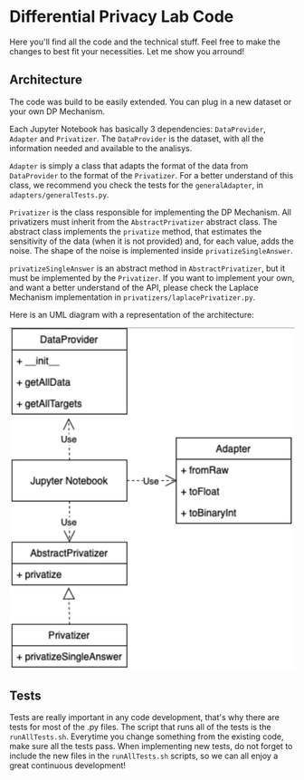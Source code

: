 # Differential Privacy Lab Code

Here you'll find all the code and the technical stuff. Feel free to make the changes to best fit your necessities. Let me show you arround!

## Architecture

The code was build to be easily extended. You can plug in a new dataset or your own DP Mechanism.

Each Jupyter Notebook has basically 3 dependencies: `DataProvider`, `Adapter` and `Privatizer`. The `DataProvider` is the dataset, with all the information needed and available to the analisys.

`Adapter` is simply  a class that adapts the format of the data from `DataProvider` to the format of the `Privatizer`. For a better understand of this class, we recommend you check the tests for the `generalAdapter`, in `adapters/generalTests.py`.

`Privatizer` is the class responsible for implementing the DP Mechanism. All privatizers must inherit from the `AbstractPrivatizer` abstract class. The abstract class implements the `privatize` method, that estimates the sensitivity of the data (when it is not provided) and, for each value, adds the noise. The shape of the noise is implemented inside `privatizeSingleAnswer`.

`privatizeSingleAnswer` is an abstract method in `AbstractPrivatizer`, but it must be implemented by the `Privatizer`. If you want to implement your own, and want a better understand of the API, please check the Laplace Mechanism implementation in `privatizers/laplacePrivatizer.py`.

Here is an UML diagram with a representation of the architecture:

![](images/architectureUML.png)

## Tests

Tests are really important in any code development, that's why there are tests for most of the .py files. The script that runs all of the tests is the `runAllTests.sh`. Everytime you change something from the existing code, make sure all the tests pass. When implementing new tests, do not forget to include the new files in the `runAllTests.sh` scripts, so we can all enjoy a great continuous development!